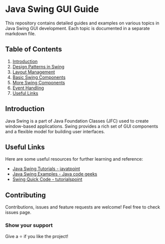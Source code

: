 # Java Swing GUI Guide

This repository contains detailed guides and examples on various topics in Java Swing GUI development. Each topic is documented in a separate markdown file.

## Table of Contents

1. [Introduction](#introduction)
2. [Design Patterns in Swing](docs/design_patterns.md)
3. [Layout Management](docs/layout_management.md)
4. [Basic Swing Components](docs/basic_swing_components.md)
5. [More Swing Components](docs/more_swing_components.md)
6. [Event Handling](docs/event_handling.md)
7. [Useful Links](#useful-links)

## Introduction

Java Swing is a part of Java Foundation Classes (JFC) used to create window-based applications. Swing provides a rich set of GUI components and a flexible model for building user interfaces.

## Useful Links

Here are some useful resources for further learning and reference:
- [Java Swing Tutorials - javatpoint ](https://www.javatpoint.com/java-swing)
- [Java Swing Examples - Java code geeks](https://www.javacodegeeks.com/java-swing-tutorials)
- [Swing Quick Code - tutorialspoint](https://www.tutorialspoint.com/swing/swing_quick_guide.htm)

## Contributing

Contributions, issues and feature requests are welcome!
Feel free to check issues page.

### Show your support
Give a ⭐️ if you like the project!